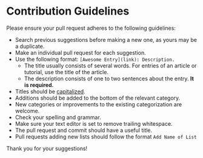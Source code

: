 # Contribution Guidelines

Please ensure your pull request adheres to the following guidelines:

-   Search previous suggestions before making a new one, as yours may be a duplicate.
-   Make an individual pull request for each suggestion.
-   Use the following format: `[Awesome Entry](link): Description.`
    -   The title usually consists of several words. For entries of an article or tutorial, use the title of the article.
    -   The description consists of one to two sentences about the entry. **It is required.**
-   Titles should be [capitalized](http://grammar.yourdictionary.com/capitalization/rules-for-capitalization-in-titles.html).
-   Additions should be added to the bottom of the relevant category.
-   New categories or improvements to the existing categorization are welcome.
-   Check your spelling and grammar.
-   Make sure your text editor is set to remove trailing whitespace.
-   The pull request and commit should have a useful title.
-   Pull requests adding new lists should follow the format `Add Name of List`

Thank you for your suggestions!
